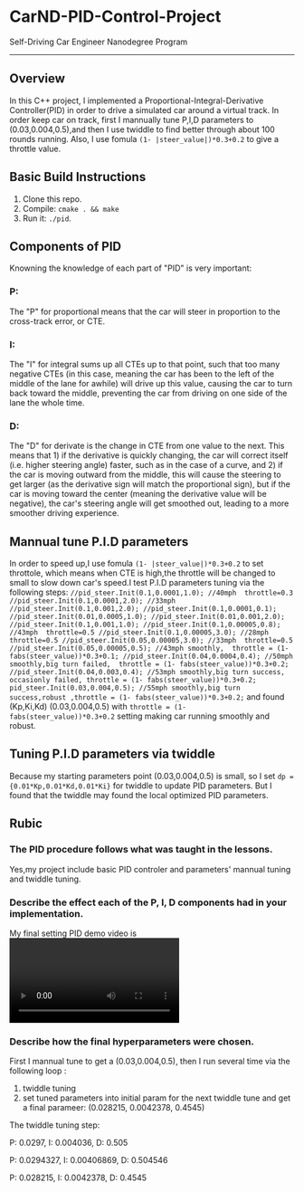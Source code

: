 # CarND-PID-Control-Project
Self-Driving Car Engineer Nanodegree Program

---
## Overview

In this C++ project, I implemented a Proportional-Integral-Derivative Controller(PID) in order to drive a simulated car around a virtual track. In order keep car on track, first I mannually tune P,I,D parameters to (0.03,0.004,0.5),and then I use twiddle to find better through about 100 rounds running. Also, I use fomula `(1- |steer_value|)*0.3+0.2` to give a throttle value.

## Basic Build Instructions

1. Clone this repo.
2. Compile: `cmake . && make`
3. Run it: `./pid`. 

## Components of PID

Knowning the knowledge of each part of "PID" is very important:
### P:
The "P" for proportional means that the car will steer in proportion to the cross-track error, or CTE. 

### I:
The "I" for integral sums up all CTEs up to that point, such that too many negative CTEs (in this case, meaning the car has been to the left of the middle of the lane for awhile) will drive up this value, causing the car to turn back toward the middle, preventing the car from driving on one side of the lane the whole time.

### D:
The "D" for derivate is the change in CTE from one value to the next. This means that 1) if the derivative is quickly changing, the car will correct itself (i.e. higher steering angle) faster, such as in the case of a curve, and 2) if the car is moving outward from the middle, this will cause the steering to get larger (as the derivative sign will match the proportional sign), but if the car is moving toward the center (meaning the derivative value will be negative), the car's steering angle will get smoothed out, leading to a more smoother driving experience. 

## Mannual tune P.I.D parameters
In order to speed up,I use  fomula `(1- |steer_value|)*0.3+0.2` to set throttole, which means when CTE is high,the throttle will be changed to small to slow down car's speed.I test P.I.D parameters tuning via the following steps:
`
  //pid_steer.Init(0.1,0.0001,1.0); //40mph  throttle=0.3
  //pid_steer.Init(0.1,0.0001,2.0); //33mph
  //pid_steer.Init(0.1,0.001,2.0);
  //pid_steer.Init(0.1,0.0001,0.1);
  //pid_steer.Init(0.01,0.0005,1.0);
  //pid_steer.Init(0.01,0.001,2.0);
  //pid_steer.Init(0.1,0.001,1.0);
  //pid_steer.Init(0.1,0.00005,0.8); //43mph  throttle=0.5
  //pid_steer.Init(0.1,0.00005,3.0); //28mph  throttle=0.5
  //pid_steer.Init(0.05,0.00005,3.0); //33mph  throttle=0.5
  //pid_steer.Init(0.05,0.00005,0.5); //43mph smoothly,  throttle = (1- fabs(steer_value))*0.3+0.1;
  //pid_steer.Init(0.04,0.0004,0.4); //50mph smoothly,big turn failed,  throttle = (1- fabs(steer_value))*0.3+0.2;
  //pid_steer.Init(0.04,0.003,0.4); //53mph smoothly,big turn success, occasionly failed, throttle = (1- fabs(steer_value))*0.3+0.2;
  pid_steer.Init(0.03,0.004,0.5); //55mph smoothly,big turn success,robust ,throttle = (1- fabs(steer_value))*0.3+0.2;
`
and found (Kp,Ki,Kd) (0.03,0.004,0.5) with `throttle = (1- fabs(steer_value))*0.3+0.2` setting making car running smoothly and robust.

## Tuning P.I.D parameters via twiddle
Because my  starting parameters point (0.03,0.004,0.5) is small, so I set `dp = {0.01*Kp,0.01*Kd,0.01*Ki}` for twiddle to update PID parameters. But I found that the twiddle may found the local optimized PID parameters.  

## Rubic
### The PID procedure follows what was taught in the lessons.
Yes,my project include basic PID controler and parameters' mannual tuning and twiddle tuning.

### Describe the effect each of the P, I, D components had in your implementation.
My final setting PID demo video is ![here](https://github.com/wuqianliang/CarND-PID-Control-Project/blob/master/final.mp4 "here")
### Describe how the final hyperparameters were chosen.

First I mannual tune to get a (0.03,0.004,0.5), then I run several time via the following loop :
1. twiddle tuning
2. set tuned parameters into  initial param for the next twiddle tune
and get a final parameer: (0.028215, 0.0042378, 0.4545)

The twiddle tuning step:

P: 0.0297, I: 0.004036, D: 0.505

P: 0.0294327, I: 0.00406869, D: 0.504546

P: 0.028215, I: 0.0042378, D: 0.4545
